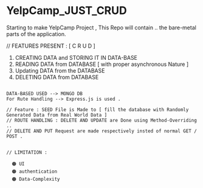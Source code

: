 # YelpCamp_JUST_CRUD
Starting to make YelpCamp Project , This Repo will contain .. the bare-metal parts of the application. 


// FEATURES PRESENT : [ C R U D ] 
  1) CREATING DATA and STORING IT IN DATA-BASE 
  2) READING DATA from DATABASE [ with proper asynchronous Nature ]
  3) Updating DATA from the DATABASE 
  4) DELETING DATA from DATABASE 
  
  ```
  
  DATA-BASED USED --> MONGO DB 
  For Rute Handling --> Express.js is used .
  
  // Feature : SEED File is Made to [ fill the database with Randomly Generated Data from Real World Data ]
  // ROUTE HANDLING : DELETE AND UPDATE are Done using Method-Overriding .. 
  // DELETE AND PUT Request are made respectively insted of normal GET / POST .


// LIMITATION : 
    
    🟠 UI 
    🟠 authentication
    🟠 Data-Complexity 
    
```
